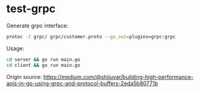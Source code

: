 # test-grpc

Generate grpc interface:
```bash
protoc -I grpc/ grpc/customer.proto --go_out=plugins=grpc:grpc
```

Usage:
```bash
cd server && go run main.go
cd client && go run main.go
```

Origin source:
https://medium.com/@shijuvar/building-high-performance-apis-in-go-using-grpc-and-protocol-buffers-2eda5b80771b

